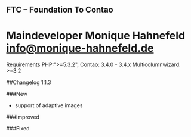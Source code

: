 ## FTC – Foundation To Contao  
# Maindeveloper Monique Hahnefeld <info@monique-hahnefeld.de>

Requirements
PHP:">=5.3.2",
Contao: 3.4.0 - 3.4.x
Multicolumnwizard: >=3.2

##Changelog 1.1.3

###New
- support of adaptive images

###Improved

###Fixed
